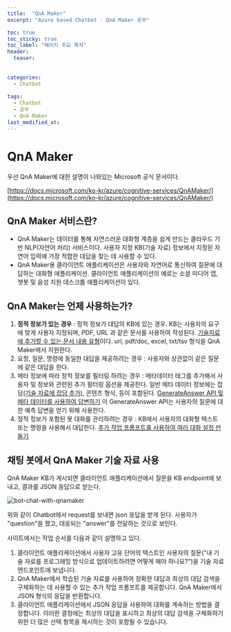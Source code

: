 ```yaml
---
title:  "QnA Maker"
excerpt: "Azure based Chatbot - QnA Maker 공부"

toc: true
toc_sticky: true
toc_label: "페이지 주요 목차"
header:
  teaser: 
  
  
categories:
  - Chatbot
  
tags:
  - Chatbot
  - 공부
  - QnA Maker
last_modified_at: 
---
```


QnA Maker
==========

우선 QnA Maker에 대한 설명이 나와있는 Microsoft 공식 문서이다.

[https://docs.microsoft.com/ko-kr/azure/cognitive-services/QnAMaker/](https://docs.microsoft.com/ko-kr/azure/cognitive-services/QnAMaker/)

## QnA Maker 서비스란?
* QnA Maker는 데이터를 통해 자연스러운 대화형 계층을 쉽게 만드는 클라우드 기반 NLP(자연어 처리) 서비스이다. 사용자 지정 KB(기술 자료) 정보에서 지정된 자연어 입력에 가장 적합한 대답을 찾는 데 사용할 수 있다.
* QnA Maker용 클라이언트 애플리케이션은 사용자와 자연어로 통신하여 질문에 대답하는 대화형 애플리케이션. 클라이언트 애플리케이션의 예로는 소셜 미디어 앱, 챗봇 및 음성 지원 데스크톱 애플리케이션이 있다.

## QnA Maker는 언제 사용하는가?
1. **정적 정보가 있는 경우** : 정적 정보가 대답의 KB에 있는 경우. KB는 사용자의 요구에 맞게 사용자 지정되며, PDF, URL 과 같은 문서를 사용하여 작성된다. [기술자료에 추가할 수 있는 문서 내용 유형](https://docs.microsoft.com/ko-kr/azure/cognitive-services/QnAMaker/concepts/content-types)이다.
url, pdf/doc, excel, txt/tsv 형식을 QnA Maker에서 지원한다.
2. 요청, 질문, 명령에 동일한 대답을 제공하려는 경우 : 사용자와 상관없이 같은 질문에 같은 대답을 한다.
3. 메타 정보에 따라 정적 정보를 필터링 하려는 경우 : 메타데이터 태그를 추가해서 사용자 및 정보와 관련된 추가 필터링 옵션을 제공한다. 일반 메타 데이터 정보에는
잡담[(기술 자료에 잡담 추가)](https://docs.microsoft.com/ko-kr/azure/cognitive-services/QnAMaker/how-to/chit-chat-knowledge-base), 콘텐츠 형식, 등이 포함된다. [GenerateAnswer API 및 메타 데이터를 사용하여 답변하기](https://docs.microsoft.com/ko-kr/azure/cognitive-services/QnAMaker/how-to/metadata-generateanswer-usage)
이 GenerateAnswer API는 사용자의 질문에 대한 예측 답변을 얻기 위해 사용한다. 
4. 정적 정보가 포함된 봇 대화를 관리하려는 경우 : KB에서 사용자의 대화형 텍스트 또는 명령을 사용해서 대답한다. [추가 작업 프롬프트를 사용하여 여러 대화 설정 만들기](https://docs.microsoft.com/ko-kr/azure/cognitive-services/QnAMaker/how-to/multiturn-conversation)

## 채팅 봇에서 QnA Maker 기술 자료 사용
QnA Maker KB가 게시되면 클라이언트 애플리케이션에서 질문을 KB endpoint에 보내고, 결과를 JSON 응답으로 받는다.

![bot-chat-with-qnamaker](https://user-images.githubusercontent.com/41438361/86580486-be40e380-bfb9-11ea-899d-f574dc937d14.png)

위와 같이 Chatbot에서 request를 보내면 json 응답을 받게 된다. 사용자가 "question"을 했고, 대응되는 "answer"를 전달하는 것으로 보인다.

사이트에서는 작업 순서를 다음과 같이 설명하고 있다.

1. 클라이언트 애플리케이션에서 사용자 고유 단어의 텍스트인 사용자의 질문("내 기술 자료를 프로그래밍 방식으로 업데이트하려면 어떻게 해야 하나요?")을 기술 자료 엔드포인트에 보냅니다.
2. QnA Maker에서 학습된 기술 자료를 사용하여 정확한 대답과 최상의 대답 검색을 구체화하는 데 사용할 수 있는 추가 작업 프롬프트를 제공합니다. QnA Maker에서 JSON 형식의 응답을 반환합니다.
3. 클라이언트 애플리케이션에서 JSON 응답을 사용하여 대화를 계속하는 방법을 결정합니다. 이러한 결정에는 최상의 대답을 표시하고 최상의 대답 검색을 구체화하기 위한 더 많은 선택 항목을 제시하는 것이 포함될 수 있습니다.
